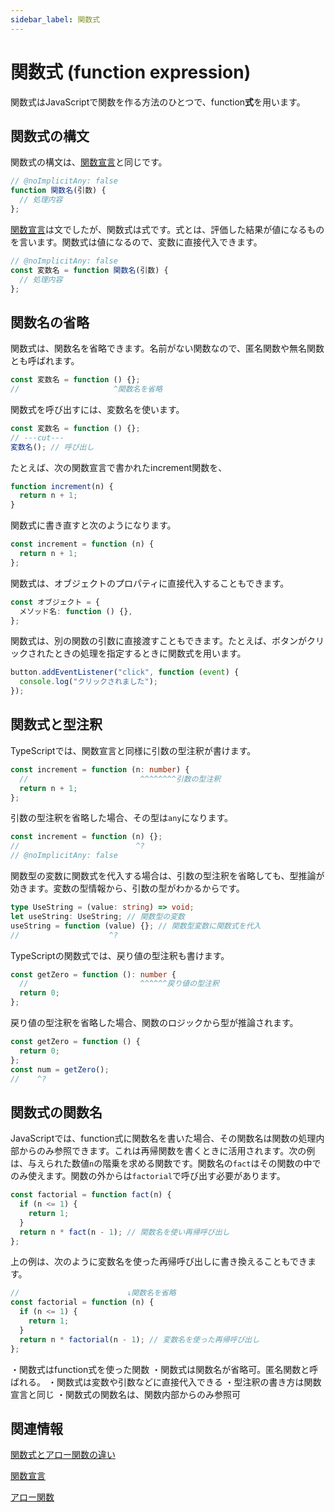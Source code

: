 ```yaml
---
sidebar_label: 関数式
---
```


# 関数式 (function expression)

関数式はJavaScriptで関数を作る方法のひとつで、function**式**を用います。

## 関数式の構文

関数式の構文は、[関数宣言]と同じです。

[関数宣言]: ./function-expression.md

<!--prettier-ignore-->
```js twoslash
// @noImplicitAny: false
function 関数名(引数) {
  // 処理内容
};
```

[関数宣言]は文でしたが、関数式は式です。式とは、評価した結果が値になるものを言います。関数式は値になるので、変数に直接代入できます。

```js twoslash
// @noImplicitAny: false
const 変数名 = function 関数名(引数) {
  // 処理内容
};
```

## 関数名の省略

<!--textlint-disable prh-->

関数式は、関数名を省略できます。名前がない関数なので、匿名関数や無名関数とも呼ばれます。

<!--textlint-enable prh-->

```js twoslash
const 変数名 = function () {};
//                     ^関数名を省略
```

関数式を呼び出すには、変数名を使います。

```js twoslash
const 変数名 = function () {};
// ---cut---
変数名(); // 呼び出し
```

たとえば、次の関数宣言で書かれたincrement関数を、

```js twoslash
function increment(n) {
  return n + 1;
}
```

関数式に書き直すと次のようになります。

```js twoslash
const increment = function (n) {
  return n + 1;
};
```

関数式は、オブジェクトのプロパティに直接代入することもできます。

```ts twoslash
const オブジェクト = {
  メソッド名: function () {},
};
```

関数式は、別の関数の引数に直接渡すこともできます。たとえば、ボタンがクリックされたときの処理を指定するときに関数式を用います。

```js twoslash
button.addEventListener("click", function (event) {
  console.log("クリックされました");
});
```

## 関数式と型注釈

TypeScriptでは、関数宣言と同様に引数の型注釈が書けます。

```ts twoslash
const increment = function (n: number) {
  //                         ^^^^^^^^引数の型注釈
  return n + 1;
};
```

引数の型注釈を省略した場合、その型は`any`になります。

```ts twoslash
const increment = function (n) {};
//                          ^?
// @noImplicitAny: false
```

関数型の変数に関数式を代入する場合は、引数の型注釈を省略しても、型推論が効きます。変数の型情報から、引数の型がわかるからです。

```ts twoslash
type UseString = (value: string) => void;
let useString: UseString; // 関数型の変数
useString = function (value) {}; // 関数型変数に関数式を代入
//                    ^?
```

TypeScriptの関数式では、戻り値の型注釈も書けます。

```ts twoslash
const getZero = function (): number {
  //                         ^^^^^^戻り値の型注釈
  return 0;
};
```

戻り値の型注釈を省略した場合、関数のロジックから型が推論されます。

```ts twoslash
const getZero = function () {
  return 0;
};
const num = getZero();
//    ^?
```

## 関数式の関数名

JavaScriptでは、function式に関数名を書いた場合、その関数名は関数の処理内部からのみ参照できます。これは再帰関数を書くときに活用されます。次の例は、与えられた数値`n`の階乗を求める関数です。関数名の`fact`はその関数の中でのみ使えます。関数の外からは`factorial`で呼び出す必要があります。

```js twoslash
const factorial = function fact(n) {
  if (n <= 1) {
    return 1;
  }
  return n * fact(n - 1); // 関数名を使い再帰呼び出し
};
```

上の例は、次のように変数名を使った再帰呼び出しに書き換えることもできます。

```js {6} twoslash
//                        ↓関数名を省略
const factorial = function (n) {
  if (n <= 1) {
    return 1;
  }
  return n * factorial(n - 1); // 変数名を使った再帰呼び出し
};
```

<TweetILearned>

・関数式はfunction式を使った関数
・関数式は関数名が省略可。匿名関数と呼ばれる。
・関数式は変数や引数などに直接代入できる
・型注釈の書き方は関数宣言と同じ
・関数式の関数名は、関数内部からのみ参照可

</TweetILearned>

## 関連情報

[関数式とアロー関数の違い](function-expression-vs-arrow-functions.md)

[関数宣言](./function-declaration.md)

[アロー関数](./arrow-functions.md)
